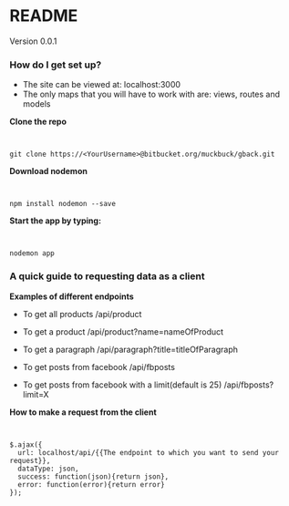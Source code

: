 # README #

Version 0.0.1 


### How do I get set up? ###

* The site can be viewed at: localhost:3000
* The only maps that you will have to work with are: views, routes and models

**Clone the repo**
```


git clone https://<YourUsername>@bitbucket.org/muckbuck/gback.git
```

**Download nodemon**
```


npm install nodemon --save
```

**Start the app by typing:** 
```


nodemon app
```


### A quick guide to requesting data as a client ###

**Examples of different endpoints**

* To get all products /api/product
* To get a product /api/product?name=nameOfProduct

* To get a paragraph /api/paragraph?title=titleOfParagraph

* To get posts from facebook /api/fbposts
* To get posts from facebook with a limit(default is 25) /api/fbposts?limit=X



**How to make a request from the client**
```


$.ajax({
  url: localhost/api/{{The endpoint to which you want to send your request}},
  dataType: json,
  success: function(json){return json},
  error: function(error){return error}
});
```

